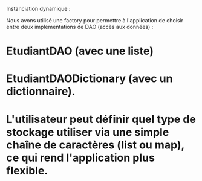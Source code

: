 Instanciation dynamique :

Nous avons utilisé une factory pour permettre à l'application de choisir entre deux implémentations de DAO (accès aux données) :
 # EtudiantDAO (avec une liste)
 # EtudiantDAODictionary (avec un dictionnaire).
 # L'utilisateur peut définir quel type de stockage utiliser via une simple chaîne de caractères (list ou map), ce qui rend l'application plus flexible.
